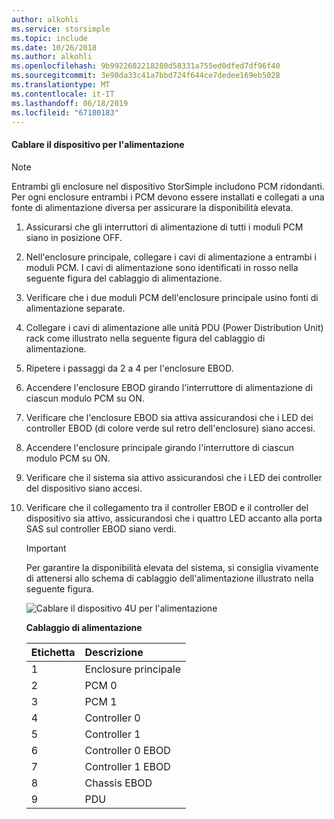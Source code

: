 ```yaml
---
author: alkohli
ms.service: storsimple
ms.topic: include
ms.date: 10/26/2018
ms.author: alkohli
ms.openlocfilehash: 9b9922602218280d58331a755ed0dfed7df96f40
ms.sourcegitcommit: 3e98da33c41a7bbd724f644ce7dedee169eb5028
ms.translationtype: MT
ms.contentlocale: it-IT
ms.lasthandoff: 06/18/2019
ms.locfileid: "67180183"
---
```

#### <a name="to-cable-your-device-for-power"></a>Cablare il dispositivo per l'alimentazione
> [!NOTE]
> Entrambi gli enclosure nel dispositivo StorSimple includono PCM ridondanti. Per ogni enclosure entrambi i PCM devono essere installati e collegati a una fonte di alimentazione diversa per assicurare la disponibilità elevata.
> 
> 

1. Assicurarsi che gli interruttori di alimentazione di tutti i moduli PCM siano in posizione OFF.
2. Nell'enclosure principale, collegare i cavi di alimentazione a entrambi i moduli PCM. I cavi di alimentazione sono identificati in rosso nella seguente figura del cablaggio di alimentazione.
3. Verificare che i due moduli PCM dell'enclosure principale usino fonti di alimentazione separate.
4. Collegare i cavi di alimentazione alle unità PDU (Power Distribution Unit) rack come illustrato nella seguente figura del cablaggio di alimentazione.
5. Ripetere i passaggi da 2 a 4 per l'enclosure EBOD.
6. Accendere l'enclosure EBOD girando l'interruttore di alimentazione di ciascun modulo PCM su ON.
7. Verificare che l'enclosure EBOD sia attiva assicurandosi che i LED dei controller EBOD (di colore verde sul retro dell'enclosure) siano accesi.
8. Accendere l'enclosure principale girando l'interruttore di ciascun modulo PCM su ON.
9. Verificare che il sistema sia attivo assicurandosi che i LED dei controller del dispositivo siano accesi.
10. Verificare che il collegamento tra il controller EBOD e il controller del dispositivo sia attivo, assicurandosi che i quattro LED accanto alla porta SAS sul controller EBOD siano verdi.
    
    > [!IMPORTANT]
    > Per garantire la disponibilità elevata del sistema, si consiglia vivamente di attenersi allo schema di cablaggio dell'alimentazione illustrato nella seguente figura.
    > 
    > 
    
    ![Cablare il dispositivo 4U per l'alimentazione](./media/storsimple-cable-8600-for-power/HCSCableYour4UDeviceforPower.png)
    
    **Cablaggio di alimentazione**
    
    | Etichetta | Descrizione |
    |:--- |:--- |
    | 1 |Enclosure principale |
    | 2 |PCM 0 |
    | 3 |PCM 1 |
    | 4 |Controller 0 |
    | 5 |Controller 1 |
    | 6 |Controller 0 EBOD |
    | 7 |Controller 1 EBOD |
    | 8 |Chassis EBOD |
    | 9 |PDU |


